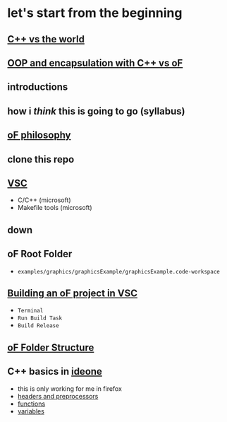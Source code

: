 # let's start from the beginning

## [C++ vs the world](https://openframeworks.cc/ofBook/chapters/c++11.html)

## [OOP and encapsulation with C++ vs oF](https://openframeworks.cc/ofBook/chapters/cplusplus_basics.html#encapsulationofcomplexity)

## introductions

## how i *think* this is going to go (syllabus)

## [oF philosophy](https://openframeworks.cc/ofBook/chapters/of_philosophy.html)

## clone this repo

## [VSC](https://openframeworks.cc/setup/vscode/)
- C/C++ (microsoft)
- Makefile tools (microsoft)

## down

## oF Root Folder
- `examples/graphics/graphicsExample/graphicsExample.code-workspace`

## [Building an oF project in VSC](https://openframeworks.cc/setup/vscode/)
- `Terminal`
- `Run Build Task`
- `Build Release`

## [oF Folder Structure](https://openframeworks.cc/ofBook/chapters/setup_and_project_structure.html#offolderstructure)

## C++ basics in [ideone](https://ideone.com/l/cpp)
- this is only working for me in firefox
- [headers and preprocessors](https://openframeworks.cc/ofBook/chapters/cplusplus_basics.html#beyondhelloworld)
- [functions](https://openframeworks.cc/ofBook/chapters/cplusplus_basics.html#functions)
- [variables](https://openframeworks.cc/ofBook/chapters/cplusplus_basics.html#variablespart1)